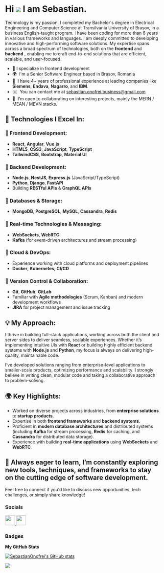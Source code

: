 Hi ![](https://user-images.githubusercontent.com/18350557/176309783-0785949b-9127-417c-8b55-ab5a4333674e.gif) I am Sebastian.
=========================================================================================================================================

Technology is my passion.
I completed my Bachelor's degree in Electrical Engineering and Computer Science at Transilvania University of Brașov, in a business English-taught program. 
I have been coding for more than 6 years in various frameworks and languages. I am deeply committed to developing innovative and high-performing software solutions. 
My expertise spans across a broad spectrum of technologies, both on the  **frontend** and **backend** , enabling me to craft end-to-end solutions that are efficient, scalable, and user-focused.
 
* 🌟  I specialize in frontend development
* 🌍  I'm a Senior Software Engineer based in Brasov, Romania
* 🧠  I have 4+ years of professional experience at leading companies like **Siemens**, **Endava**, **Nagarro**, and **IBM**.
* ✉️  You can contact me at [sebastian.onofrei.business@gmail.com](mailto:sebastian.onofrei.business@gmail.com)
* 🤝  I'm open to collaborating on interesting projects, mainly the MERN / MEAN / MEVN stacks.  

## 🚀 Technologies I Excel In:

### 🔹 **Frontend Development:**
- **React**, **Angular**, **Vue.js**
- **HTML5**, **CSS3**, **JavaScript**, **TypeScript**
- **TailwindCSS**, **Bootstrap**, **Material UI**
 

### 🔹 **Backend Development:**
- **Node.js**, **NestJS**, **Express.js** (JavaScript/TypeScript)
- **Python**, **Django**, **FastAPI**
- Building **RESTful APIs** & **GraphQL APIs**

### 🔹 **Databases & Storage:**
- **MongoDB**, **PostgreSQL**, **MySQL**, **Cassandra**, **Redis**

### 🔹 **Real-time Technologies & Messaging:**
- **WebSockets**, **WebRTC**
- **Kafka** (for event-driven architectures and stream processing)

### 🔹 **Cloud & DevOps:**
- Experience working with cloud platforms and deployment pipelines
- **Docker**, **Kubernetes**, **CI/CD**

### 🔹 **Version Control & Collaboration:**
- **Git**, **GitHub**, **GitLab**
- Familiar with **Agile methodologies** (Scrum, Kanban) and modern development workflows
- **JIRA** for project management and issue tracking

## 💡 My Approach:
I thrive in building full-stack applications, working across both the client and server sides to deliver seamless, scalable experiences. Whether it’s implementing intuitive UIs with **React** or building highly efficient backend systems with **Node.js** and **Python**, my focus is always on delivering high-quality, maintainable code.

I’ve developed solutions ranging from enterprise-level applications to smaller-scale products, optimizing performance and scalability. I strongly believe in writing clean, modular code and taking a collaborative approach to problem-solving.

## 🌍 Key Highlights:
- Worked on diverse projects across industries, from **enterprise solutions** to **startup products**.
- Expertise in both **frontend frameworks** and **backend systems**.
- Proficient in **modern database architectures** and distributed systems (including **Kafka** for stream processing, **Redis** for caching, and **Cassandra** for distributed data storage).
- Experience with building **real-time applications** using **WebSockets** and **WebRTC**.


## 🔑 Always eager to learn, I’m constantly exploring new tools, techniques, and frameworks to stay on the cutting edge of software development.  
Feel free to connect if you'd like to discuss new opportunities, tech challenges, or simply share knowledge!



### Socials

<p align="left"> <a href="https://www.github.com/SebastianOnofrei" target="_blank" rel="noreferrer"> <picture> <source media="(prefers-color-scheme: dark)" srcset="https://raw.githubusercontent.com/danielcranney/readme-generator/main/public/icons/socials/github-dark.svg" /> <source media="(prefers-color-scheme: light)" srcset="https://raw.githubusercontent.com/danielcranney/readme-generator/main/public/icons/socials/github.svg" /> <img src="https://raw.githubusercontent.com/danielcranney/readme-generator/main/public/icons/socials/github.svg" width="32" height="32" /> </picture> </a> <a href="https://www.linkedin.com/in/sebastian-onofrei-309267163/" target="_blank" rel="noreferrer"> <picture> <source media="(prefers-color-scheme: dark)" srcset="https://raw.githubusercontent.com/danielcranney/readme-generator/main/public/icons/socials/linkedin-dark.svg" /> <source media="(prefers-color-scheme: light)" srcset="https://raw.githubusercontent.com/danielcranney/readme-generator/main/public/icons/socials/linkedin.svg" /> <img src="https://raw.githubusercontent.com/danielcranney/readme-generator/main/public/icons/socials/linkedin.svg" width="32" height="32" /> </picture> </a></p>

### Badges

<b>My GitHub Stats</b>

<a href="http://www.github.com/SebastianOnofrei"><img src="https://github-readme-stats.vercel.app/api?username=SebastianOnofrei&show_icons=true&hide=stars,prs,issues,&count_private=true&title_color=0891b2&text_color=ffffff&icon_color=0891b2&bg_color=1c1917&hide_border=true&show_icons=true" alt="SebastianOnofrei's GitHub stats" /></a>

<a href="http://www.github.com/SebastianOnofrei"><img src="https://github-readme-streak-stats.herokuapp.com/?user=SebastianOnofrei&stroke=ffffff&background=1c1917&ring=0891b2&fire=0891b2&currStreakNum=ffffff&currStreakLabel=0891b2&sideNums=ffffff&sideLabels=ffffff&dates=ffffff&hide_border=true" /></a>
